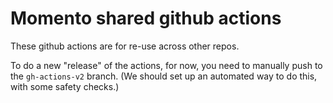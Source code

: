 # Momento shared github actions

These github actions are for re-use across other repos.

To do a new "release" of the actions, for now, you need to manually push to the `gh-actions-v2` branch.
(We should set up an automated way to do this, with some safety checks.)
